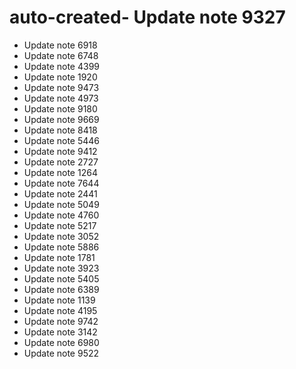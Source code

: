 # auto-created- Update note 9327
- Update note 6918
- Update note 6748
- Update note 4399
- Update note 1920
- Update note 9473
- Update note 4973
- Update note 9180
- Update note 9669
- Update note 8418
- Update note 5446
- Update note 9412
- Update note 2727
- Update note 1264
- Update note 7644
- Update note 2441
- Update note 5049
- Update note 4760
- Update note 5217
- Update note 3052
- Update note 5886
- Update note 1781
- Update note 3923
- Update note 5405
- Update note 6389
- Update note 1139
- Update note 4195
- Update note 9742
- Update note 3142
- Update note 6980
- Update note 9522
